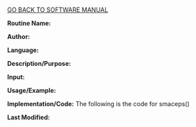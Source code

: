 # 

[GO BACK TO SOFTWARE MANUAL](https://tannerwheeler.github.io/math4610/softwareManual/softwareManual)

**Routine Name:**

**Author:**

**Language:** 

**Description/Purpose:** 

**Input:** 

**Usage/Example:**


**Implementation/Code:** The following is the code for smaceps()


**Last Modified:** 

